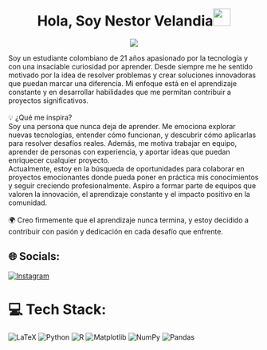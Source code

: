 <h1 align="center"><b>Hola, Soy Nestor Velandia</b><img src="https://media.giphy.com/media/hvRJCLFzcasrR4ia7z/giphy.gif" width="35"></h1>
<!--  -->
<p align="center">
  <a href="https://github.com/DenverCoder1/readme-typing-svg">
    <img src="https://readme-typing-svg.herokuapp.com?font=Time+New+Roman&color=cyan&size=25&center=true&vCenter=true&width=800&height=100&lines=%22I+do+not+fear+computers.+I+fear+the+lack+of+them.%22;-%22Isaac+Asimov%22">
  </a>
</p>


Soy un estudiante colombiano de 21 años apasionado por la tecnología y con una insaciable curiosidad por aprender. Desde siempre me he sentido motivado por la idea de resolver problemas y crear soluciones innovadoras que puedan marcar una diferencia. Mi enfoque está en el aprendizaje constante y en desarrollar habilidades que me permitan contribuir a proyectos significativos.<br><br>💡 ¿Qué me inspira?<br>Soy una persona que nunca deja de aprender. Me emociona explorar nuevas tecnologías, entender cómo funcionan, y descubrir cómo aplicarlas para resolver desafíos reales. Además, me motiva trabajar en equipo, aprender de personas con experiencia, y aportar ideas que puedan enriquecer cualquier proyecto.<br>Actualmente, estoy en la búsqueda de oportunidades para colaborar en proyectos emocionantes donde pueda poner en práctica mis conocimientos y seguir creciendo profesionalmente. Aspiro a formar parte de equipos que valoren la innovación, el aprendizaje constante y el impacto positivo en la comunidad.<br><br>🌍 Creo firmemente que el aprendizaje nunca termina, y estoy decidido a contribuir con pasión y dedicación en cada desafío que enfrente.


## 🌐 Socials:
[![Instagram](https://img.shields.io/badge/Instagram-%23E4405F.svg?logo=Instagram&logoColor=white)](https://instagram.com/https://www.instagram.com/nestorv.goez_2502/) 

# 💻 Tech Stack:
![LaTeX](https://img.shields.io/badge/latex-%23008080.svg?style=for-the-badge&logo=latex&logoColor=white) ![Python](https://img.shields.io/badge/python-3670A0?style=for-the-badge&logo=python&logoColor=ffdd54) ![R](https://img.shields.io/badge/r-%23276DC3.svg?style=for-the-badge&logo=r&logoColor=white) ![Matplotlib](https://img.shields.io/badge/Matplotlib-%23ffffff.svg?style=for-the-badge&logo=Matplotlib&logoColor=black) ![NumPy](https://img.shields.io/badge/numpy-%23013243.svg?style=for-the-badge&logo=numpy&logoColor=white) ![Pandas](https://img.shields.io/badge/pandas-%23150458.svg?style=for-the-badge&logo=pandas&logoColor=white)



<!-- Proudly created with GPRM ( https://gprm.itsvg.in ) -->

